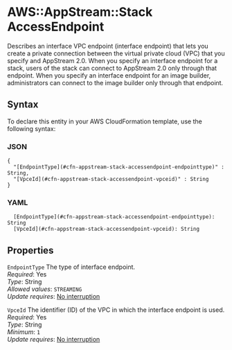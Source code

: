 # AWS::AppStream::Stack AccessEndpoint<a name="aws-properties-appstream-stack-accessendpoint"></a>

Describes an interface VPC endpoint \(interface endpoint\) that lets you create a private connection between the virtual private cloud \(VPC\) that you specify and AppStream 2\.0\. When you specify an interface endpoint for a stack, users of the stack can connect to AppStream 2\.0 only through that endpoint\. When you specify an interface endpoint for an image builder, administrators can connect to the image builder only through that endpoint\.

## Syntax<a name="aws-properties-appstream-stack-accessendpoint-syntax"></a>

To declare this entity in your AWS CloudFormation template, use the following syntax:

### JSON<a name="aws-properties-appstream-stack-accessendpoint-syntax.json"></a>

```
{
  "[EndpointType](#cfn-appstream-stack-accessendpoint-endpointtype)" : String,
  "[VpceId](#cfn-appstream-stack-accessendpoint-vpceid)" : String
}
```

### YAML<a name="aws-properties-appstream-stack-accessendpoint-syntax.yaml"></a>

```
  [EndpointType](#cfn-appstream-stack-accessendpoint-endpointtype): String
  [VpceId](#cfn-appstream-stack-accessendpoint-vpceid): String
```

## Properties<a name="aws-properties-appstream-stack-accessendpoint-properties"></a>

`EndpointType` <a name="cfn-appstream-stack-accessendpoint-endpointtype"></a>
The type of interface endpoint\.  
_Required_: Yes  
_Type_: String  
_Allowed values_: `STREAMING`  
_Update requires_: [No interruption](https://docs.aws.amazon.com/AWSCloudFormation/latest/UserGuide/using-cfn-updating-stacks-update-behaviors.html#update-no-interrupt)

`VpceId` <a name="cfn-appstream-stack-accessendpoint-vpceid"></a>
The identifier \(ID\) of the VPC in which the interface endpoint is used\.  
_Required_: Yes  
_Type_: String  
_Minimum_: `1`  
_Update requires_: [No interruption](https://docs.aws.amazon.com/AWSCloudFormation/latest/UserGuide/using-cfn-updating-stacks-update-behaviors.html#update-no-interrupt)
